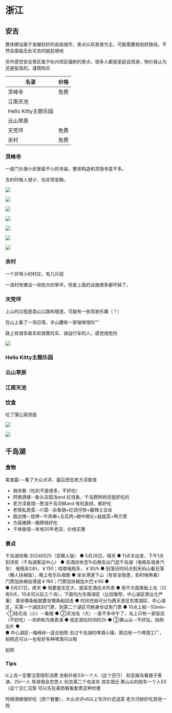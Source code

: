 # 浙江
## 安吉

整体建设属于发展较好的县级城市，景点以风景类为主，可能需要规划好路线，不然会面临无处可去的尴尬境地

另外感觉安吉景区属于杭州郊区辐射的景点，很多人都是家庭自驾游，物价我认为还是挺高的。谨慎购买

|名录|价格|
|---|---|
|灵峰寺|免费|
|江南天池||
|Hello Kitty主题乐园||
|云山草原||
|天荒坪|免费|
|余村|免费|

### 灵峰寺

一座门头很小但里面不小的寺庙，整体构造和灵隐寺差不多。

去的时候人很少，也非常安静。

![](https://philfan-pic.oss-cn-beijing.aliyuncs.com/img/ade6796134513737fa02bee1d736fa3.jpg)

![](https://philfan-pic.oss-cn-beijing.aliyuncs.com/img/957bc5df2b378be2ad147a955dc1e5a.jpg)

![](https://philfan-pic.oss-cn-beijing.aliyuncs.com/img/df5530f2bc238b86672bc7642374e65.jpg)

![](https://philfan-pic.oss-cn-beijing.aliyuncs.com/img/c8f48c01dd0c51472716515618a2f85.jpg)

![](https://philfan-pic.oss-cn-beijing.aliyuncs.com/img/1fc4fbbe8364e71542960ae53b3d199.jpg)

![](https://philfan-pic.oss-cn-beijing.aliyuncs.com/img/3a70e452d9455a71c8bcd518d14e279.jpg)

![](https://philfan-pic.oss-cn-beijing.aliyuncs.com/img/ea6175b16f432f624bbf976ca1e38d0.jpg)

### 余村

一个非常小的村庄，有几片田

一进村有建设一块较大的草坪，但是上面的设施很多都坏掉了。


### 天荒坪

上山的过程是盘山公路和隧道，可能有一些驾驶乐趣（？）

在山上看了一场日落，半山腰有一家咖啡馆叫“”

路上有很多飙车和骑摩托车、骑自行车的人，感觉很危险

![](https://philfan-pic.oss-cn-beijing.aliyuncs.com/img/d1d736d164d8f98cd9ca09d57d75ee7.jpg)

### Hello Kitty主题乐园


### 云山草原

### 江南天池

### 饮食
吃了蒲公英捞面

![](https://philfan-pic.oss-cn-beijing.aliyuncs.com/img/20241201143100.png)

![](https://philfan-pic.oss-cn-beijing.aliyuncs.com/img/7acdc79bc94cdbf320c0ea459d45c75.jpg)


## 千岛湖

### 食物


美食篇---看了大众点评，最后想去老方淳鱼馆

- 骑龙巷（吃的不是很多，不好吃）
- 阿根酒楼--鱼头豆腐汤and 红烧鱼，千岛野娇娇还挺好吃的
- 老方淳鱼馆--葱油千岛河蚌and 有机鱼排，都好吃
- 老铁私房菜--川菜--杂鱼锅+红烧仔排+酸辣土豆丝
- 路边摊--烧烤--牛肉串+五花肉+翅中翅尖+娃娃菜+鸭爪煲
- 方英猪蹄--猪蹄很好吃
- 千味鱼馆--本地20年老店，价格实惠

### 景点
千岛湖攻略-20240525（双懒人版）
●        5月26日，晴天
●        11点半出发，下午1点到淳安（千岛湖客运中心）
●        去酒店休息1h后租车出门逛千岛湖（电瓶车或者汽车）
电瓶车24h，￥150；哈喽电瓶车，￥30/h
●        到落日时间点到天屿山看日落（懒人扶梯版），晚上有乐队唱歌
●        坐水滑道下山（有安全隐患，到时候再看）
门票加扶梯加滑道￥190；门票加扶梯加大巴￥90
●        
●        5月27日，雨天
●        雨要是实在大，就呆在酒店点外卖
●        雨不大就乘船上岛（只有9点，10点可以玩三个岛），下面均为东南湖区（比较推荐，中心湖区商业化严重）
乘坐哪条船就要坐哪条船回去
●        时间充裕可分为两天游览东南湖区、中心湖区，买第一个湖区的门票，到第二个湖区可刷身份证免门票
●        10点上船--50min--①桂花岛（小）--看猴
●        ②天池岛（大）--差不多中午了，岛上只有一家饭店（不好吃）--吊桥和鸟类表演
●        规定游玩时间时2h
●        ③黄山尖--不好玩，拍照出片
●        
●        中心湖区--梅峰岭--适合拍照
去过千岛湖的啤酒小镇，那边有一个啤酒工厂，拍照还可以～也有好多种啤酒可以喝

拍照

### Tips

lz上岛一定要注意隐形消费
坐船升舱33r一个人（这个还行）
别去猴岛看猴子表演，25r一人 导游很会忽悠人
别去第二个岛坐车 其实很近
黄山尖的缆车一个人50（这个见仁见智 可以先在美团看看套票这种优惠

阿根酒楼很好吃（团个套餐），大众点评v6以上写评价还送菜
老方河蚌好吃其他一般